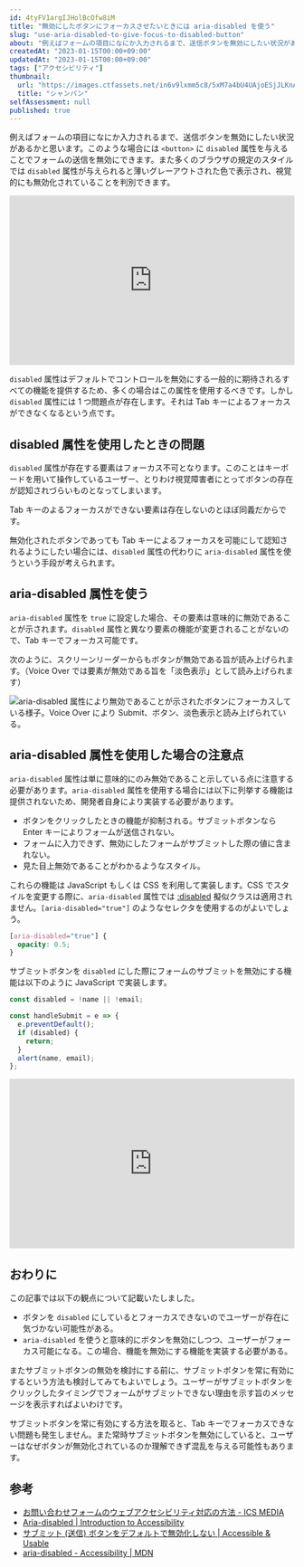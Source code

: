 ```yaml
---
id: 4tyFV1argIJHolBcOfw8iM
title: "無効にしたボタンにフォーカスさせたいときには aria-disabled を使う"
slug: "use-aria-disabled-to-give-focus-to-disabled-button"
about: "例えばフォームの項目になにか入力されるまで、送信ボタンを無効にしたい状況があるかと思います。このような場合には `<button>` に `disabled` 属性を与えることでフォームの送信を無効にできます。`disabled` 属性はデフォルトでコントロールを無効にする一般的に期待されるすべての機能を提供するため、多くの場合はこの属性を使用するべきです。しかし `disabled` 属性には 1 つ問題点が存在します。それは Tab キーによるフォーカスができなくなるという点です。"
createdAt: "2023-01-15T00:00+09:00"
updatedAt: "2023-01-15T00:00+09:00"
tags: ["アクセシビリティ"]
thumbnail:
  url: "https://images.ctfassets.net/in6v9lxmm5c8/5xM7a4bU4UAjoESjJLKnAx/6ca06a421bf61062f54c086118db09d6/_Pngtree_three-dimensional_creative_shiny_hand-painted_champagne_5339039.png"
  title: "シャンパン"
selfAssessment: null
published: true
---
```

例えばフォームの項目になにか入力されるまで、送信ボタンを無効にしたい状況があるかと思います。このような場合には `<button>` に `disabled` 属性を与えることでフォームの送信を無効にできます。また多くのブラウザの規定のスタイルでは `disabled` 属性が与えられると薄いグレーアウトされた色で表示され、視覚的にも無効化されていることを判別できます。

<iframe height="300" style="width: 100%;" scrolling="no" title="Untitled" src="https://codepen.io/azukiazusa1/embed/mdjmaJP?default-tab=js%2Cresult" frameborder="no" loading="lazy" allowtransparency="true" allowfullscreen="true">
  See the Pen <a href="https://codepen.io/azukiazusa1/pen/mdjmaJP">
  Untitled</a> by azukiazusa1 (<a href="https://codepen.io/azukiazusa1">@azukiazusa1</a>)
  on <a href="https://codepen.io">CodePen</a>.
</iframe>

`disabled` 属性はデフォルトでコントロールを無効にする一般的に期待されるすべての機能を提供するため、多くの場合はこの属性を使用するべきです。しかし `disabled` 属性には 1 つ問題点が存在します。それは Tab キーによるフォーカスができなくなるという点です。

## disabled 属性を使用したときの問題

`disabled` 属性が存在する要素はフォーカス不可となります。このことはキーボードを用いて操作しているユーザー、とりわけ視覚障害者にとってボタンの存在が認知されづらいものとなってしまいます。

Tab キーのよるフォーカスができない要素は存在しないのとほぼ同義だからです。

無効化されたボタンであっても Tab キーによるフォーカスを可能にして認知されるようにしたい場合には、`disabled` 属性の代わりに `aria-disabled` 属性を使うという手段が考えられます。

## aria-disabled 属性を使う

`aria-disabled` 属性を `true` に設定した場合、その要素は意味的に無効であることが示されます。`disabled` 属性と異なり要素の機能が変更されることがないので、Tab キーでフォーカス可能です。

次のように、スクリーンリーダーからもボタンが無効である旨が読み上げられます。（Voice Over では要素が無効である旨を「淡色表示」として読み上げられます）

![aria-disabled 属性により無効であることが示されたボタンにフォーカスしている様子。Voice Over により Submit、ボタン、淡色表示と読み上げられている。](//images.ctfassets.net/in6v9lxmm5c8/5Mdg196kXH9CsGnpYJG0cT/b051419f6c2f87d3a97067fb7e15af17/____________________________2023-01-13_19.30.52.png)

## aria-disabled 属性を使用した場合の注意点

`aria-disabled` 属性は単に意味的にのみ無効であること示している点に注意する必要があります。`aria-disabled` 属性を使用する場合には以下に列挙する機能は提供されないため、開発者自身により実装する必要があります。

- ボタンをクリックしたときの機能が抑制される。サブミットボタンなら Enter キーによりフォームが送信されない。
- フォームに入力できず、無効にしたフォームがサブミットした際の値に含まれない。
- 見た目上無効であることがわかるようなスタイル。

これらの機能は JavaScript もしくは CSS を利用して実装します。CSS でスタイルを変更する際に、`aria-disabled` 属性では [:disabled](https://developer.mozilla.org/ja/docs/Web/CSS/:disabled) 擬似クラスは適用されません。`[aria-disabled="true"]` のようなセレクタを使用するのがよいでしょう。

```css
[aria-disabled="true"] {
  opacity: 0.5;
}
```

サブミットボタンを `disabled` にした際にフォームのサブミットを無効にする機能は以下のように JavaScript で実装します。

```js
const disabled = !name || !email;

const handleSubmit = e => {
  e.preventDefault();
  if (disabled) {
    return;
  }
  alert(name, email);
};
```

<iframe height="300" style="width: 100%;" scrolling="no" title="Untitled" src="https://codepen.io/azukiazusa1/embed/PoBjpLJ?default-tab=js%2Cresult" frameborder="no" loading="lazy" allowtransparency="true" allowfullscreen="true">
  See the Pen <a href="https://codepen.io/azukiazusa1/pen/PoBjpLJ">
  Untitled</a> by azukiazusa1 (<a href="https://codepen.io/azukiazusa1">@azukiazusa1</a>)
  on <a href="https://codepen.io">CodePen</a>.
</iframe>

## おわりに

この記事では以下の観点について記載いたしました。
- ボタンを `disabled` にしているとフォーカスできないのでユーザーが存在に気づかない可能性がある。
- `aria-disabled` を使うと意味的にボタンを無効にしつつ、ユーザーがフォーカス可能になる。この場合、機能を無効にする機能を実装する必要がある。

またサブミットボタンの無効を検討にする前に、サブミットボタンを常に有効にするという方法も検討してみてもよいでしょう。ユーザーがサブミットボタンをクリックしたタイミングでフォームがサブミットできない理由を示す旨のメッセージを表示すればよいわけです。

サブミットボタンを常に有効にする方法を取ると、Tab キーでフォーカスできない問題も発生しません。また常時サブミットボタンを無効にしていると、ユーザーはなぜボタンが無効化されているのか理解できず混乱を与える可能性もあります。

## 参考

- [お問い合わせフォームのウェブアクセシビリティ対応の方法 - ICS MEDIA](https://ics.media/entry/201016/)
- [Aria-disabled | Introduction to Accessibility](https://a11y-101.com/development/aria-disabled)
- [サブミット (送信) ボタンをデフォルトで無効化しない | Accessible & Usable](https://accessible-usable.net/2021/10/entry_211014.html)
- [aria-disabled - Accessibility | MDN](https://developer.mozilla.org/en-US/docs/Web/Accessibility/ARIA/Attributes/aria-disabled)
